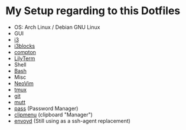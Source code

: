 # My Setup regarding to this Dotfiles

 *   OS: Arch Linux / Debian GNU Linux
 *   GUI
  *   [i3](https://i3wm.org/ "i3 Windowmanager")
  *   [i3blocks](http://vivien.github.io/i3blocks/)
  *   [compton](https://github.com/chjj/compton)
  *   [LilyTerm](http://lilyterm.luna.com.tw/)
 *   Shell
  *   [Bash](http://tiswww.case.edu/php/chet/bash/bashtop.html)
 *   Misc
  *   [NeoVim](https://neovim.io/)
  *   [tmux](https://tmux.github.io/)
  *   [git](http://www.git-scm.com)
  *   [mutt](http://www.mutt.org/)
  *   [pass](https://www.passwordstore.org/) (Password Manager)
  *   [clipmenu](https://github.com/cdown/clipmenu) (clipboard "Manager")
  *   [envoyd](https://github.com/vodik/envoy) (Still using as a ssh-agent replacement)
